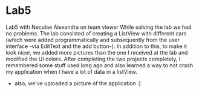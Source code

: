 # Lab5
Lab5 with Neculae Alexandra on team viewer
While solving the lab we had no problems. The lab consisted of creating a ListView with different cars (which were added programmatically and subsequently from the user interface -via EditText and the add button-).
In addition to this, to make it look nicer, we added more pictures than the one I received at the lab and modified the UI colors.
After completing the two projects completely, I remembered some stuff used long ago and also learned a way to not crash my application when I have a lot of data in a listView.

- also, we've uploaded a picture of the application :) 
